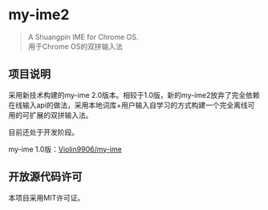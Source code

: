 # my-ime2
> A Shuangpin IME for Chrome OS.  
> 用于Chrome OS的双拼输入法

## 项目说明
采用新技术构建的my-ime 2.0版本。相较于1.0版，新的my-ime2放弃了完全依赖在线输入api的做法，采用本地词库+用户输入自学习的方式构建一个完全离线可用的可扩展的双拼输入法。

目前还处于开发阶段。

my-ime 1.0版：[Violin9906/my-ime](https://github.com/Violin9906/my-ime)

## 开放源代码许可
本项目采用MIT许可证。